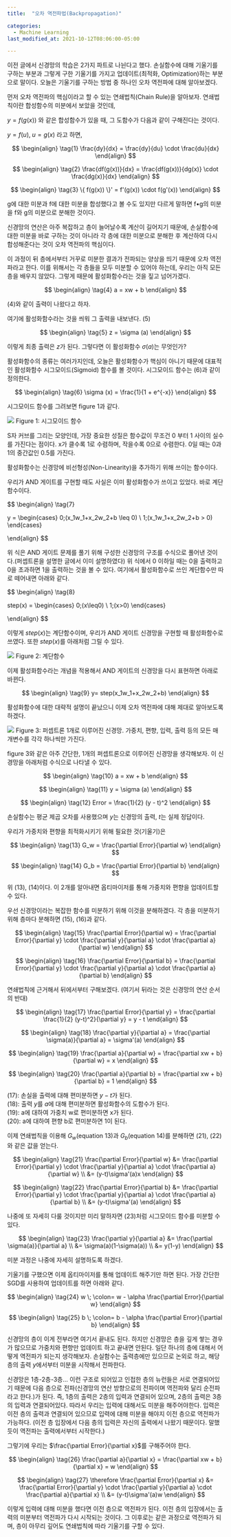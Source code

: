```yaml
---
title:  "오차 역전파법(Backpropagation)"

categories:
  - Machine Learning 
last_modified_at: 2021-10-12T08:06:00-05:00

---
```


이전 글에서 신경망의 학습은 2가지 파트로 나뉜다고 했다. 
손실함수에 대해 기울기를 구하는 부분과 그렇게 구한 기울기를 가지고 업데이트(최적화, Optimization)하는 부분으로 말이다.
오늘은 기울기를 구하는 방법 중 하나인 오차 역전파에 대해 알아보겠다. 

먼저 오차 역전파의 핵심이라고 할 수 있는 연쇄법칙(Chain Rule)을 알아보자.
연쇄법칙이란 합성함수의 미분에서 보았을 것인데, 

$y = f(g(x))$ 와 같은 합성함수가 있을 때, 그 도함수가 다음과 같이 구해진다는 것이다.

$y = f(u), \; u = g(x)$ 라고 하면,

$$
\begin{align} 
\tag{1}
\frac{dy}{dx} = \frac{dy}{du} \cdot \frac{du}{dx}
\end{align}
$$

$$
\begin{align} 
\tag{2}
\frac{df(g(x))}{dx} = \frac{df(g(x))}{dg(x)} \cdot \frac{dg(x)}{dx}
\end{align}
$$

$$
\begin{align} 
\tag{3}
\{ f(g(x)) \}' = f'(g(x)) \cdot f(g'(x))
\end{align}
$$

g에 대한 미분과 f에 대한 미분을 합성했다고 볼 수도 있지만 다르게 말하면 f•g의 미분을 f와 g의 미분으로 분해한 것이다.

신경망의 연산은 아주 복잡하고 층이 늘어날수록 계산이 길어지기 때문에, 
손실함수에 대한 미분을 바로 구하는 것이 아니라 각 층에 대한 미분으로 분해한 후 계산하여 다시 합성해준다는 것이 오차 역전파의 핵심이다.

이 과정이 뒤 층에서부터 거꾸로 미분한 결과가 전파되는 양상을 띄기 때문에 오차 역전파라고 한다.
이를 위해서는 각 층들을 모두 미분할 수 있어야 하는데, 우리는 아직 모든 층을 배우지 않았다.
그렇게 때문에 활성화함수라는 것을 짚고 넘어가겠다. 

$$
\begin{align} 
\tag{4}
a = xw + b
\end{align}
$$

(4)와 같이 출력이 나왔다고 하자.
 
여기에 활성화함수라는 것을 씌워 그 출력을 내보낸다. (5)
 
$$
\begin{align} 
\tag{5}
z = \sigma (a)
\end{align}
$$
 
이렇게 최종 출력은 $z$가 된다.
그렇다면 이 활성화함수 $\sigma(a)$는 무엇인가?

활성화함수의 종류는 여러가지인데, 오늘은 활성화함수가 핵심이 아니기 때문에 대표적인 활성화함수 시그모이드(Sigmoid) 함수를 볼 것이다. 시그모이드 함수는 (6)과 같이 정의한다.

$$
\begin{align} 
\tag{6}
\sigma (x) = \frac{1}{1 + e^{-x}}
\end{align}
$$

시그모이드 함수를 그려보면 figure 1과 같다.

![](/assets/image/sigmoid.png)
Figure 1: 시그모이드 함수

S자 커브를 그리는 모양인데, 가장 중요한 성질은 함수값이 무조건 0 부터 1 사이의 실수를 가진다는 점이다.
x가 클수록 1로 수렴하며, 작을수록 0으로 수렴한다.
0일 때는 0과 1의 중간값인 0.5를 가진다.

활성화함수는 신경망에 비선형성(Non-Linearity)을 추가하기 위해 쓰이는 함수이다.

우리가 AND 게이트를 구현할 때도 사실은 이미 활성화함수가 쓰이고 있었다.
바로 계단 함수이다.

$$
\begin{align}
\tag{7}

y = \begin{cases} 
      0\;(x_1w_1+x_2w_2+b \leq 0) \\
      1\;(x_1w_1+x_2w_2+b > 0) 
    \end{cases}

\end{align}
$$

위 식은 AND 게이트 문제를 풀기 위해 구성한 신경망의 구조를 수식으로 풀어낸 것이다.(퍼셉트론을 설명한 글에서 이미 설명하였다)
위 식에서 0 이하일 때는 0을 출력하고 0을 초과하면 1을 출력하는 것을 볼 수 있다.
여기에서 활성화함수로 쓰인 계단함수만 따로 떼어내면 아래와 같다.

$$
\begin{align}
\tag{8}

step(x) = \begin{cases} 
      0\;(x\leq0) \\
      1\;(x>0) 
    \end{cases}

\end{align}
$$

이렇게 $step(x)$는 계단함수이며, 우리가 AND 게이트 신경망을 구현할 때 활성화함수로 쓰였다.
또한 $step(x)$를 아래처럼 그릴 수 있다.

![](/assets/image/step_function.png)
Figure 2: 계단함수

이제 활성화함수라는 개념을 적용해서 AND 게이트의 신경망을 다시 표현하면 아래로 바뀐다.

$$
\begin{align} 
\tag{9}
y= step(x_1w_1+x_2w_2+b)
\end{align}
$$

활성화함수에 대한 대략적 설명이 끝났으니 이제 오차 역전파에 대해 제대로 알아보도록 하겠다.

![](/assets/image/1-1perceptron.png)
Figure 3: 퍼셉트론 1개로 이루어진 신경망. 가중치, 편향, 입력, 출력 등의 모든 매개변수를 각각 하나씩만 가진다. 

figure 3와 같은 아주 간단한, 1개의 퍼셉트론으로 이루어진 신경망을 생각해보자.
이 신경망을 아래처럼 수식으로 나타낼 수 있다.

$$
\begin{align} 
\tag{10}
a = xw + b 
\end{align}
$$

$$
\begin{align} 
\tag{11}
y = \sigma (a)
\end{align}
$$

$$
\begin{align} 
\tag{12}
Error = \frac{1}{2} (y - t)^2
\end{align}
$$

손실함수는 평균 제곱 오차를 사용했으며 $y$는 신경망의 출력, $t$는 실제 정답이다.

우리가 가중치와 편향을 최적화시키기 위해 필요한 것(기울기)은

$$
\begin{align} 
\tag{13}
G_w = \frac{\partial Error}{\partial w}
\end{align}
$$

$$
\begin{align} 
\tag{14}
G_b = \frac{\partial Error}{\partial b}
\end{align}
$$

위 (13), (14)이다. 이 2개를 알아내면 옵티마이저를 통해 가중치와 편향을 업데이트할 수 있다.

우선 신경망이라는 복잡한 함수를 미분하기 위해 이것을 분해하겠다.
각 층을 미분하기 위해 층마다 분해하면 (15), (16)과 같다.

$$
\begin{align} 
\tag{15}
\frac{\partial Error}{\partial w} = \frac{\partial Error}{\partial y} \cdot \frac{\partial y}{\partial a} \cdot \frac{\partial a}{\partial w}
\end{align}
$$

$$
\begin{align} 
\tag{16}
\frac{\partial Error}{\partial b} = \frac{\partial Error}{\partial y} \cdot \frac{\partial y}{\partial a} \cdot \frac{\partial a}{\partial b}
\end{align}
$$

연쇄법칙에 근거해서 뒤에서부터 구해보겠다. (여기서 뒤라는 것은 신경망의 연산 순서의 반대)

$$
\begin{align} 
\tag{17}
\frac{\partial Error}{\partial y} = \frac{\partial \frac{1}{2} (y-t)^2}{\partial y} = y - t
\end{align}
$$

$$
\begin{align} 
\tag{18}
\frac{\partial y}{\partial a} = \frac{\partial \sigma(a)}{\partial a} = \sigma'(a)
\end{align}
$$

$$
\begin{align} 
\tag{19}
\frac{\partial a}{\partial w} = \frac{\partial xw + b}{\partial w} = x
\end{align}
$$

$$
\begin{align} 
\tag{20}
\frac{\partial a}{\partial b} = \frac{\partial xw + b}{\partial b} = 1
\end{align}
$$

(17): 손실을 출력에 대해 편미분하면 $y-t$가 된다.
<br/>
(18): 출력 $y$를 $a$에 대해 편미분하면 활성화함수의 도함수가 된다. 
<br/>
(19): a에 대하여 가중치 w로 편미분하면 x가 된다.
<br/>
(20): a에 대하여 편향 b로 편미분하면 1이 된다.

이제 연쇄법칙을 이용해 $G_w$(equation 13)과 $G_b$(equation 14)를 분해하면 (21), (22)와 같은 값을 얻는다.

$$
\begin{align} 
\tag{21}
\frac{\partial Error}{\partial w} &= \frac{\partial Error}{\partial y} \cdot \frac{\partial y}{\partial a} \cdot \frac{\partial a}{\partial w} \\
                                  &= (y-t)\sigma'(a)x
\end{align}
$$

$$
\begin{align} 
\tag{22}
\frac{\partial Error}{\partial b} &= \frac{\partial Error}{\partial y} \cdot \frac{\partial y}{\partial a} \cdot \frac{\partial a}{\partial b} \\ 
                                  &= (y-t)\sigma'(a)
\end{align}
$$

나중에 또 자세히 다룰 것이지만 미리 말하자면 (23)처럼 시그모이드 함수를 미분할 수 있다.

$$
\begin{align} 
\tag{23}
\frac{\partial y}{\partial a} &= \frac{\partial \sigma(a)}{\partial a} \\ 
                              &= \sigma(a)(1-\sigma(a)) \\ 
                              &= y(1-y)
\end{align}
$$

미분 과정은 나중에 자세히 설명하도록 하겠다.

기울기를 구했으면 이제 옵티마이저를 통해 업데이트 해주기만 하면 된다.
가장 간단한 SGD를 사용하여 업데이트를 하면 아래와 같다.

$$
\begin{align} 
\tag{24}
w \; \colon= w - \alpha \frac{\partial Error}{\partial w}
\end{align}
$$

$$
\begin{align} 
\tag{25}
b \; \colon= b - \alpha \frac{\partial Error}{\partial b}
\end{align}
$$

신경망의 층이 이게 전부라면 여기서 끝내도 된다.
하지만 신경망은 층을 깊게 쌓는 경우가 많으므로 가중치와 편향만 업데이트 하고 끝내면 안된다.
일단 하나의 층에 대해서 어떻게 역전파가 되는지 생각해보자.
손실함수는 출력층에만 있으므로 논외로 하고, 
해당 층의 출력 $y$에서부터 미분을 시작해서 전파한다.

신경망은 1층-2층-3층... 이런 구조로 되어있고 인접한 층의 뉴런들은 서로 연결되어있기 때문에 다음 층으로 전파(신경망의 연산 방향으로의 전파이며 역전파와 달리 순전파라고 한다.)가 된다.
즉, 1층의 출력은 2층의 입력과 연결되어 있으며, 2층의 출력은 3층의 입력과 연결되어있다.
따라서 우리는 입력에 대해서도 미분을 해주어야한다.
입력은 이전 층의 출력과 연결되어 있으므로 입력에 대해 미분을 해야지 이전 층으로 역전파가 가능하다. (이전 층 입장에서 다음 층의 입력은 자신의 출력에서 나왔기 때문이다. 말했듯이 역전파는 출력에서부터 시작한다.)

그렇기에 우리는 $\frac{\partial Error}{\partial x}$를 구해주어야 한다.

$$
\begin{align} 
\tag{26}
\frac{\partial a}{\partial x} = \frac{\partial xw + b}{\partial x} = w
\end{align}
$$

$$
\begin{align} 
\tag{27}
\therefore \frac{\partial Error}{\partial x} &= \frac{\partial Error}{\partial y} \cdot \frac{\partial y}{\partial a} \cdot \frac{\partial a}{\partial x} \\ 
                                            &= (y-t)\sigma'(a)w
\end{align}
$$

이렇게 입력에 대해 미분을 했다면 이전 층으로 역전파가 된다. 
이전 층의 입장에서는 출력의 미분부터 역전파가 다시 시작되는 것이다.
그 이후로는 같은 과정으로 역전파가 되며, 층이 아무리 깊어도 연쇄법칙에 따라 기울기를 구할 수 있다.



 








